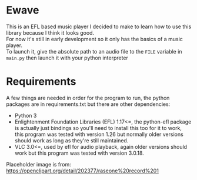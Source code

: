 # Ewave
This is an EFL based music player I decided to make to learn how to use this library because I think it looks good.  
For now it's still in early development so it only has the basics of a music player.  
To launch it, give the absolute path to an audio file to the `FILE` variable in `main.py` then launch it with your python interpreter

# Requirements
A few things are needed in order for the program to run, the python packages are in requirements.txt but there are other dependencies:
* Python 3
* Enlightenment Foundation Libraries (EFL) 1.17<=, the python-efl package is actually just bindings so you'll need to install this too for it to work, this program 
was tested with version 1.26 but normally older versions should work as long as they're still maintained.
* VLC 3.0<=, used by efl for audio playback, again older versions should work but this program was tested with version 3.0.18.

Placeholder image is from: https://openclipart.org/detail/202377/raseone%20record%201